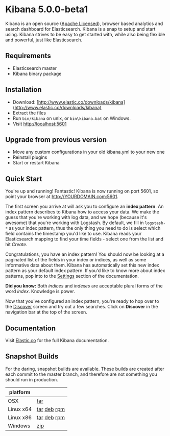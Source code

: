 # Kibana 5.0.0-beta1

Kibana is an open source ([Apache Licensed](https://github.com/elastic/kibana/blob/master/LICENSE.md)), browser based analytics and search dashboard for Elasticsearch. Kibana is a snap to setup and start using. Kibana strives to be easy to get started with, while also being flexible and powerful, just like Elasticsearch.

## Requirements

- Elasticsearch master
- Kibana binary package

## Installation

* Download: [http://www.elastic.co/downloads/kibana](http://www.elastic.co/downloads/kibana)
* Extract the files
* Run `bin/kibana` on unix, or `bin\kibana.bat` on Windows.
* Visit [http://localhost:5601](http://localhost:5601)


## Upgrade from previous version

* Move any custom configurations in your old kibana.yml to your new one
* Reinstall plugins
* Start or restart Kibana

## Quick Start

You're up and running! Fantastic! Kibana is now running on port 5601, so point your browser at http://YOURDOMAIN.com:5601.

The first screen you arrive at will ask you to configure an **index pattern**. An index pattern describes to Kibana how to access your data. We make the guess that you're working with log data, and we hope (because it's awesome) that you're working with Logstash. By default, we fill in `logstash-*` as your index pattern, thus the only thing you need to do is select which field contains the timestamp you'd like to use. Kibana reads your Elasticsearch mapping to find your time fields - select one from the list and hit *Create*.

Congratulations, you have an index pattern! You should now be looking at a paginated list of the fields in your index or indices, as well as some informative data about them. Kibana has automatically set this new index pattern as your default index pattern. If you'd like to know more about index patterns, pop into to the [Settings](#settings) section of the documentation.

**Did you know:** Both *indices* and *indexes* are acceptable plural forms of the word *index*. Knowledge is power.

Now that you've configured an index pattern, you're ready to hop over to the [Discover](#discover) screen and try out a few searches. Click on **Discover** in the navigation bar at the top of the screen.

## Documentation

Visit [Elastic.co](http://www.elastic.co/guide/en/kibana/current/index.html) for the full Kibana documentation.

## Snapshot Builds

For the daring, snapshot builds are available. These builds are created after each commit to the master branch, and therefore are not something you should run in production.

| platform |  |
| --- | --- |
| OSX | [tar](http://download.elastic.co/kibana/kibana-snapshot/kibana-5.0.0-beta1-SNAPSHOT-darwin-x86_64.tar.gz) |
| Linux x64 | [tar](http://download.elastic.co/kibana/kibana-snapshot/kibana-5.0.0-beta1-SNAPSHOT-linux-x86_64.tar.gz) [deb](https://download.elastic.co/kibana/kibana-snapshot/kibana-5.0.0-beta1-SNAPSHOT-amd64.deb) [rpm](https://download.elastic.co/kibana/kibana-snapshot/kibana-5.0.0-beta1-SNAPSHOT-x86_64.rpm) |
| Linux x86 | [tar](http://download.elastic.co/kibana/kibana-snapshot/kibana-5.0.0-beta1-SNAPSHOT-linux-x86.tar.gz) [deb](https://download.elastic.co/kibana/kibana-snapshot/kibana-5.0.0-beta1-SNAPSHOT-i386.deb) [rpm](https://download.elastic.co/kibana/kibana-snapshot/kibana-5.0.0-beta1-SNAPSHOT-i686.rpm) |
| Windows | [zip](http://download.elastic.co/kibana/kibana-snapshot/kibana-5.0.0-beta1-SNAPSHOT-windows-x86.zip) |
